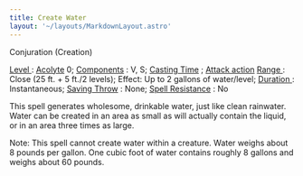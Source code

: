 ```yaml
---
title: Create Water
layout: '~/layouts/MarkdownLayout.astro'
---
```

Conjuration (Creation)

[ Level ](/modern.d20.srd/fx/level) : [ Acolyte](/modern.d20.srd/classes/advanced/acolyte) 0; [ Components](/modern.d20.srd/fx/components) : V, S; [ Casting Time](/modern.d20.srd/fx/casting.time) ; [ Attack action](/modern.d20.srd/combat/attack.actions) [ Range ](/modern.d20.srd/fx/range) :
Close (25 ft. + 5 ft./2 levels); Effect: Up to 2 gallons of water/level; [Duration ](/modern.d20.srd/fx/duration) : Instantaneous; [ Saving Throw](/modern.d20.srd/basics/saving.throws) : None; [ Spell Resistance](/modern.d20.srd/special.abilities/spell.resistance) : No

This spell generates wholesome, drinkable water, just like clean rainwater.
Water can be created in an area as small as will actually contain the liquid,
or in an area three times as large.

Note: This spell cannot create water within a creature. Water weighs about 8
pounds per gallon. One cubic foot of water contains roughly 8 gallons and
weighs about 60 pounds.

